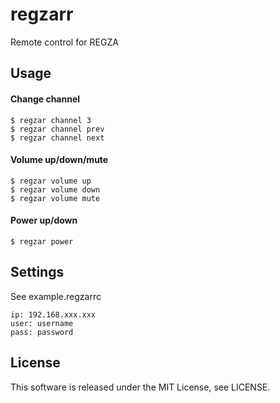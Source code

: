 regzarr
=======

Remote control for REGZA

## Usage

#### Change channel

```
$ regzar channel 3
$ regzar channel prev
$ regzar channel next
```

#### Volume up/down/mute

```
$ regzar volume up
$ regzar volume down
$ regzar volume mute
```

#### Power up/down

```
$ regzar power
```

## Settings

See example.regzarrc

```~/.regzarrc
ip: 192.168.xxx.xxx
user: username
pass: password
```

## License

This software is released under the MIT License, see LICENSE.
